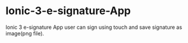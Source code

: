 # Ionic-3-e-signature-App
Ionic 3 e-signature App user can sign using touch and save signature as image(png file).
